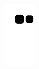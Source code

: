 ![Snake animation](https://github.com/Perry-star/Perry-star/blob/output/github-contribution-grid-snake.svg)
